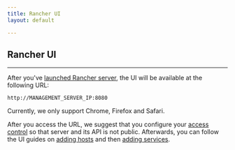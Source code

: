 ```yaml
---
title: Rancher UI
layout: default

---
```


## Rancher UI
---

After you've [launched Rancher server]({{site.baseurl}}/docs/installing-rancher/installing-server/), the UI will be available at the following URL:

```
http://MANAGEMENT_SERVER_IP:8080
```

Currently, we only support Chrome, Firefox and Safari. 

After you access the URL, we suggest that you configure your [access control]({{site.baseurl}}/configuration/access-control/) so that server and its API is not public. Afterwards, you can follow the UI guides on [adding hosts]({{site.baseurl}}/docs/rancher-ui/infrastructure/hosts/) and then [adding services]({{site.baseurl}}/docs/rancher-ui/applications/stacks/adding-services). 

